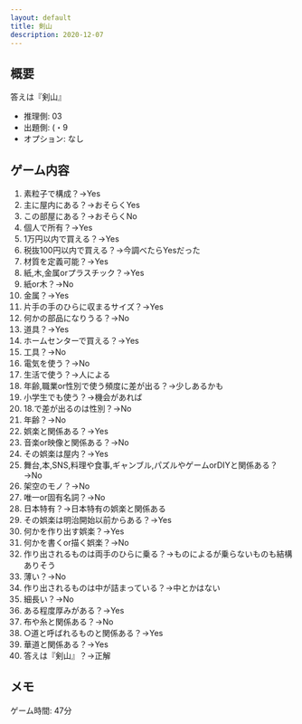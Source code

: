```yaml
---
layout: default
title: 剣山
description: 2020-12-07
---
```


## 概要

答えは『剣山』

- 推理側: 03
- 出題側: (・9
- オプション: なし

## ゲーム内容

1. 素粒子で構成？→Yes
2. 主に屋内にある？→おそらくYes
3. この部屋にある？→おそらくNo
4. 個人で所有？→Yes
5. 1万円以内で買える？→Yes
6. 税抜100円以内で買える？→今調べたらYesだった
7. 材質を定義可能？→Yes
8. 紙,木,金属orプラスチック？→Yes
9. 紙or木？→No
10. 金属？→Yes
11. 片手の手のひらに収まるサイズ？→Yes
12. 何かの部品になりうる？→No
13. 道具？→Yes
14. ホームセンターで買える？→Yes
15. 工具？→No
16. 電気を使う？→No
17. 生活で使う？→人による
18. 年齢,職業or性別で使う頻度に差が出る？→少しあるかも
19. 小学生でも使う？→機会があれば
20. 18.で差が出るのは性別？→No
21. 年齢？→No
22. 娯楽と関係ある？→Yes
23. 音楽or映像と関係ある？→No
24. その娯楽は屋内？→Yes
25. 舞台,本,SNS,料理や食事,ギャンブル,パズルやゲームorDIYと関係ある？→No
26. 架空のモノ？→No
27. 唯一or固有名詞？→No
28. 日本特有？→日本特有の娯楽と関係ある
29. その娯楽は明治開始以前からある？→Yes
30. 何かを作り出す娯楽？→Yes
31. 何かを書くor描く娯楽？→No
32. 作り出されるものは両手のひらに乗る？→ものによるが乗らないものも結構ありそう
33. 薄い？→No
34. 作り出されるものは中が詰まっている？→中とかはない
35. 細長い？→No
36. ある程度厚みがある？→Yes
37. 布や糸と関係ある？→No
38. ○道と呼ばれるものと関係ある？→Yes
39. 華道と関係ある？→Yes
40. 答えは『剣山』？→正解

## メモ

ゲーム時間: 47分
